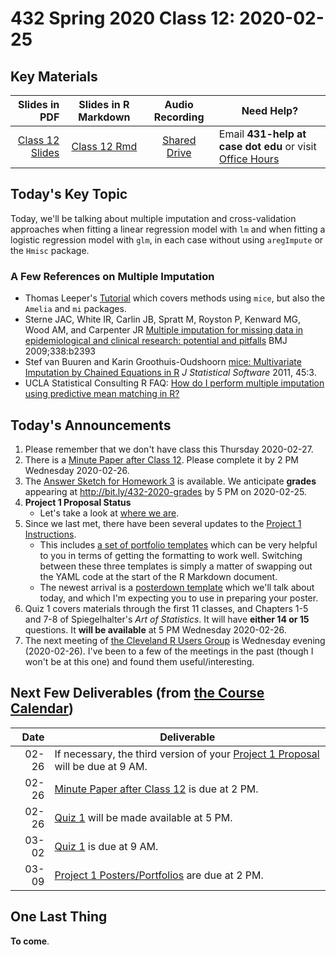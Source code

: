 # 432 Spring 2020 Class 12: 2020-02-25

## Key Materials

Slides in PDF | Slides in R Markdown | Audio Recording | Need Help?
------------: | :------------------: | :--------------: | ---------------------------
[Class 12 Slides](https://github.com/THOMASELOVE/2020-432/blob/master/classes/class12/432_2020_slides12.pdf) | [Class 12 Rmd](https://github.com/THOMASELOVE/2020-432/blob/master/classes/class12/432_2020_slides12.Rmd) | [Shared Drive](http://bit.ly/432-2020-audio) | Email **431-help at case dot edu** or visit [Office Hours](https://github.com/THOMASELOVE/2020-432/blob/master/calendar.md#tas-and-office-hours)

## Today's Key Topic

Today, we'll be talking about multiple imputation and cross-validation approaches when fitting a linear regression model with `lm` and when fitting a logistic regression model with `glm`, in each case without using `aregImpute` or the `Hmisc` package.

### A Few References on Multiple Imputation

- Thomas Leeper's [Tutorial](https://thomasleeper.com/Rcourse/Tutorials/mi.html) which covers methods using `mice`, but also the `Amelia` and `mi` packages.
- Sterne JAC, White IR, Carlin JB, Spratt M, Royston P, Kenward MG, Wood AM, and Carpenter JR [Multiple imputation for missing data in epidemiological and clinical research: potential and pitfalls](https://www.bmj.com/content/338/bmj.b2393) BMJ 2009;338:b2393
- Stef van Buuren and Karin Groothuis-Oudshoorn [mice: Multivariate Imputation by Chained Equations in R](https://www.jstatsoft.org/article/view/v045i03) *J Statistical Software* 2011, 45:3.
- UCLA Statistical Consulting R FAQ: [How do I perform multiple imputation using predictive mean matching in R?]( https://stats.idre.ucla.edu/r/faq/how-do-i-perform-multiple-imputation-using-predictive-mean-matching-in-r/)

## Today's Announcements

1. Please remember that we don't have class this Thursday 2020-02-27. 
2. There is a [Minute Paper after Class 12](http://bit.ly/432-2020-minute-12). Please complete it by 2 PM Wednesday 2020-02-26.
3. The [Answer Sketch for Homework 3](https://github.com/THOMASELOVE/2020-432/tree/master/homework/hw03) is available. We anticipate **grades** appearing at http://bit.ly/432-2020-grades by 5 PM on 2020-02-25.
4. **Project 1 Proposal Status**
    - Let's take a look at [where we are](https://github.com/THOMASELOVE/2020-432/blob/master/projects/project1/approved_proposals.md).
5. Since we last met, there have been several updates to the [Project 1 Instructions](https://github.com/THOMASELOVE/2020-432/tree/master/projects/project1).
    - This includes [a set of portfolio templates](https://github.com/THOMASELOVE/2020-432/tree/master/projects/project1/templates) which can be very helpful to you in terms of getting the formatting to work well. Switching between these three templates is simply a matter of swapping out the YAML code at the start of the R Markdown document.
    - The newest arrival is a [posterdown template](https://github.com/THOMASELOVE/2020-432/tree/master/projects/project1/templates) which we'll talk about today, and which I'm expecting you to use in preparing your poster.
6. Quiz 1 covers materials through the first 11 classes, and Chapters 1-5 and 7-8 of Spiegelhalter's *Art of Statistics*. It will have **either 14 or 15** questions. It **will be available** at 5 PM Wednesday 2020-02-26.
7. The next meeting of [the Cleveland R Users Group](https://www.meetup.com/Cleveland-UseR-Group) is Wednesday evening (2020-02-26). I've been to a few of the meetings in the past (though I won't be at this one) and found them useful/interesting.

## Next Few Deliverables (from [the Course Calendar](https://github.com/THOMASELOVE/2020-432/blob/master/calendar.md))

Date | Deliverable
----: | ---------------------------------------------------------------
02-26 | If necessary, the third version of your [Project 1 Proposal](https://github.com/THOMASELOVE/2020-432/tree/master/projects/project1#new-some-additional-thoughts-after-reviewing-the-proposal-drafts) will be due at 9 AM.
02-26 | [Minute Paper after Class 12](http://bit.ly/432-2020-minute-12) is due at 2 PM.
02-26 | [Quiz 1](https://github.com/THOMASELOVE/2020-432/tree/master/quizzes) will be made available at 5 PM.
03-02 | [Quiz 1](https://github.com/THOMASELOVE/2020-432/tree/master/quizzes) is due at 9 AM.
03-09 | [Project 1 Posters/Portfolios](https://github.com/THOMASELOVE/2020-432/tree/master/projects/project1) are due at 2 PM.

## One Last Thing

**To come**.
